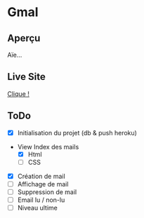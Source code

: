 # Gmal

## Aperçu

Aïe...

## Live Site

[Clique !](https://g-mal.herokuapp.com/)

## ToDo

- [x] Initialisation du projet (db & push heroku)
- View Index des mails
  - [x] Html
  - [ ] CSS
- [x] Création de mail
- [ ] Affichage de mail
- [ ] Suppression de mail
- [ ] Email lu / non-lu
- [ ] Niveau ultime
